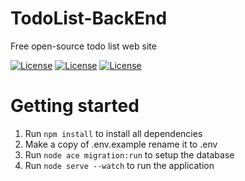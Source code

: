 # TodoList-BackEnd

Free open-source todo list web site

[![License](https://img.shields.io/badge/License-MIT-blue)](LICENSE)
[![License](https://img.shields.io/badge/-RESTful-blueviolet)](https://pt.wikipedia.org/wiki/REST)
[![License](https://img.shields.io/badge/language-JavaScript-red)](https://en.wikipedia.org/wiki/JavaScript)

# Getting started

1. Run `npm install` to install all dependencies
2. Make a copy of .env.example rename it to .env
3. Run `node ace migration:run` to setup the database
4. Run `node serve --watch` to run the application
